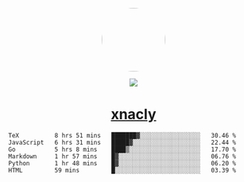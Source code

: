 <p align="center">
  <img style="border-radius: 100px" width="128" height="128" src="https://avatars.githubusercontent.com/u/47723417?v=4"/>
</p>
<p align="center">
  <img src="https://komarev.com/ghpvc/?username=xnacly&&style=flat-square"/>
</p>

<h1 align="center"><a href="https://xnacly.me"> xnacly</a> </h1>

<!--START_SECTION:waka-->

```text
TeX          8 hrs 51 mins   ███████▓░░░░░░░░░░░░░░░░░   30.46 %
JavaScript   6 hrs 31 mins   █████▓░░░░░░░░░░░░░░░░░░░   22.44 %
Go           5 hrs 8 mins    ████▒░░░░░░░░░░░░░░░░░░░░   17.70 %
Markdown     1 hr 57 mins    █▓░░░░░░░░░░░░░░░░░░░░░░░   06.76 %
Python       1 hr 48 mins    █▓░░░░░░░░░░░░░░░░░░░░░░░   06.20 %
HTML         59 mins         █░░░░░░░░░░░░░░░░░░░░░░░░   03.39 %
```

<!--END_SECTION:waka-->
